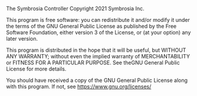 The Symbrosia Controller
Copyright 2021 Symbrosia Inc. 

This program is free software: you can redistribute it and/or modify it under the terms of the GNU General Public License as published by the Free Software Foundation, either version 3 of the License, or (at your option) any later version.

This program is distributed in the hope that it will be useful, but WITHOUT ANY WARRANTY; without even the implied warranty of MERCHANTABILITY or FITNESS FOR A PARTICULAR PURPOSE.  See theGNU General Public License for more details.

You should have received a copy of the GNU General Public License along with this program.  If not, see <https://www.gnu.org/licenses/>
